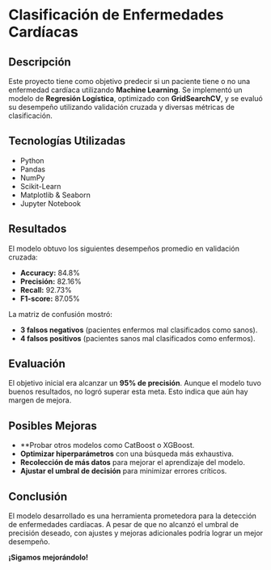  # Clasificación de Enfermedades Cardíacas

## Descripción

Este proyecto tiene como objetivo predecir si un paciente tiene o no una enfermedad cardíaca utilizando **Machine Learning**. Se implementó un modelo de **Regresión Logística**, optimizado con **GridSearchCV**, y se evaluó su desempeño utilizando validación cruzada y diversas métricas de clasificación.

## Tecnologías Utilizadas

- Python
- Pandas
- NumPy
- Scikit-Learn
- Matplotlib & Seaborn
- Jupyter Notebook

## Resultados

El modelo obtuvo los siguientes desempeños promedio en validación cruzada:

- **Accuracy:** 84.8%
- **Precisión:** 82.16%
- **Recall:** 92.73%
- **F1-score:** 87.05%

La matriz de confusión mostró:

- **3 falsos negativos** (pacientes enfermos mal clasificados como sanos).
- **4 falsos positivos** (pacientes sanos mal clasificados como enfermos).

## Evaluación

El objetivo inicial era alcanzar un **95% de precisión**. Aunque el modelo tuvo buenos resultados, no logró superar esta meta. Esto indica que aún hay margen de mejora.

## Posibles Mejoras

- **Probar otros modelos como CatBoost o XGBoost.
- **Optimizar hiperparámetros** con una búsqueda más exhaustiva.
- **Recolección de más datos** para mejorar el aprendizaje del modelo.
- **Ajustar el umbral de decisión** para minimizar errores críticos.

## Conclusión

El modelo desarrollado es una herramienta prometedora para la detección de enfermedades cardíacas. A pesar de que no alcanzó el umbral de precisión deseado, con ajustes y mejoras adicionales podría lograr un mejor desempeño.

**¡Sigamos mejorándolo!**

